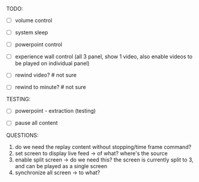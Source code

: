 TODO:
- [ ] volume control
- [ ] system sleep
- [ ] powerpoint control 
- [ ] experience wall control (all 3 panel, show 1 video, also enable videos to be played on individual panel)
- [ ] rewind video?  # not sure
- [ ] rewind to minute?  # not sure


TESTING:
- [ ] powerpoint - extraction (testing)
- [ ] pause all content


QUESTIONS:
1. do we need the replay content without stopping/time frame command?
2. set screen to display live feed -> of what? where's the source
3. enable split screen -> do we need this? the screen is currently split to 3, and can be played as a single screen
4. synchronize all screen -> to what?

